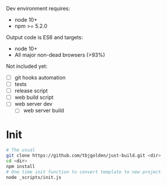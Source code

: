 Dev environment requires:

- node 10+
- npm >= 5.2.0

Output code is ES6 and targets:

- node 10+
- All major non-dead browsers (>93%)

Not included yet:

- [ ] git hooks automation
- [ ] tests
- [ ] release script
- [ ] web build script
- [ ] web server dev
  - [ ] web server build

# Init

```sh
# The usual
git clone https://github.com/tbjgolden/just-build.git <dir>
cd <dir>
npm install
# One time init function to convert template to new project
node _scripts/init.js
```
